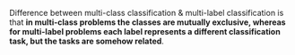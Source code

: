 
Difference between multi-class classification & multi-label classification is that **in multi-class problems the classes are mutually exclusive, whereas for multi-label problems each label represents a different classification task, but the tasks are somehow related**.
